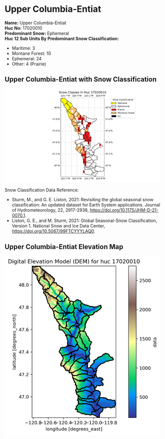 # Upper Columbia-Entiat


**Name:**             Upper Columbia-Entiat <br>
**Huc No:**           17020010 <br> 
**Predominant Snow:** Ephemeral <br>
**Huc 12 Sub Units By Predominant Snow Classification:**
- Maritime: 3
- Montane Forest: 10
- Ephemeral: 24
- Other: 4 (Prairie) 


## Upper Columbia-Entiat with Snow Classification 

![Snow Classes Map](../basic_maps/Snow_classes_in_17020010.png)

Snow Classification Data Reference: 
- Sturm, M., and G. E. Liston, 2021: Revisiting the global seasonal snow classification: An updated dataset for Earth System applications.  Journal of Hydrometeorology, 22, 2917-2938, https://doi.org/10.1175/JHM-D-21-0070.1.
- Liston, G. E., and M. Sturm, 2021: Global Seasonal-Snow Classification, Version 1. National Snow and Ice Data Center, https://doi.org/10.5067/99FTCYYYLAQ0.

## Upper Columbia-Entiat Elevation Map 
![Elevation Map](../basic_maps/dem_huc17020010.png)
